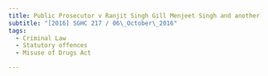 ```yaml
---
title: Public Prosecutor v Ranjit Singh Gill Menjeet Singh and another 
subtitle: "[2016] SGHC 217 / 06\_October\_2016"
tags:
  - Criminal Law
  - Statutory offences
  - Misuse of Drugs Act

---
```


